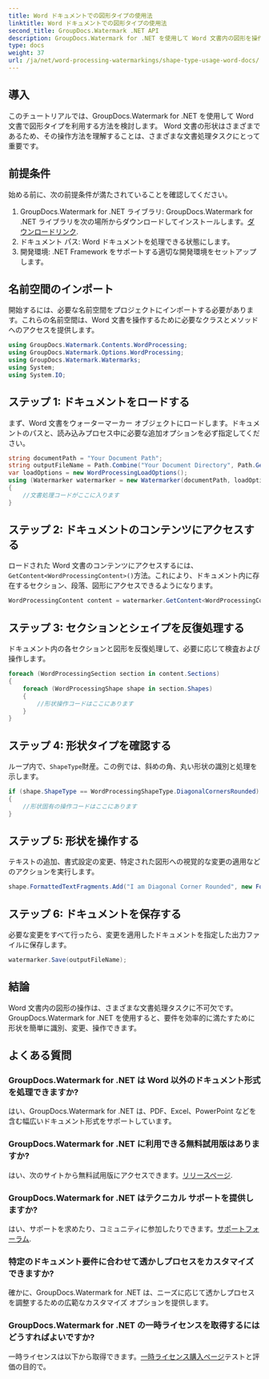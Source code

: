 ```yaml
---
title: Word ドキュメントでの図形タイプの使用法
linktitle: Word ドキュメントでの図形タイプの使用法
second_title: GroupDocs.Watermark .NET API
description: GroupDocs.Watermark for .NET を使用して Word 文書内の図形を操作する方法を学びます。このチュートリアルでは、文書を効率的に処理するためのガイダンスを提供します。
type: docs
weight: 37
url: /ja/net/word-processing-watermarkings/shape-type-usage-word-docs/
---
```

## 導入
このチュートリアルでは、GroupDocs.Watermark for .NET を使用して Word 文書で図形タイプを利用する方法を検討します。 Word 文書の形状はさまざまであるため、その操作方法を理解することは、さまざまな文書処理タスクにとって重要です。
## 前提条件
始める前に、次の前提条件が満たされていることを確認してください。
1.  GroupDocs.Watermark for .NET ライブラリ: GroupDocs.Watermark for .NET ライブラリを次の場所からダウンロードしてインストールします。[ダウンロードリンク](https://releases.groupdocs.com/Watermark/net/).
2. ドキュメント パス: Word ドキュメントを処理できる状態にします。
3. 開発環境: .NET Framework をサポートする適切な開発環境をセットアップします。

## 名前空間のインポート
開始するには、必要な名前空間をプロジェクトにインポートする必要があります。これらの名前空間は、Word 文書を操作するために必要なクラスとメソッドへのアクセスを提供します。
```csharp
using GroupDocs.Watermark.Contents.WordProcessing;
using GroupDocs.Watermark.Options.WordProcessing;
using GroupDocs.Watermark.Watermarks;
using System;
using System.IO;
```
## ステップ 1: ドキュメントをロードする
まず、Word 文書をウォーターマーカー オブジェクトにロードします。ドキュメントのパスと、読み込みプロセス中に必要な追加オプションを必ず指定してください。
```csharp
string documentPath = "Your Document Path";
string outputFileName = Path.Combine("Your Document Directory", Path.GetFileName(documentPath));
var loadOptions = new WordProcessingLoadOptions();
using (Watermarker watermarker = new Watermarker(documentPath, loadOptions))
{
    //文書処理コードがここに入ります
}
```
## ステップ 2: ドキュメントのコンテンツにアクセスする
ロードされた Word 文書のコンテンツにアクセスするには、`GetContent<WordProcessingContent>()`方法。これにより、ドキュメント内に存在するセクション、段落、図形にアクセスできるようになります。
```csharp
WordProcessingContent content = watermarker.GetContent<WordProcessingContent>();
```
## ステップ 3: セクションとシェイプを反復処理する
ドキュメント内の各セクションと図形を反復処理して、必要に応じて検査および操作します。
```csharp
foreach (WordProcessingSection section in content.Sections)
{
    foreach (WordProcessingShape shape in section.Shapes)
    {
        //形状操作コードはここにあります
    }
}
```
## ステップ 4: 形状タイプを確認する
ループ内で、`ShapeType`財産。この例では、斜めの角、丸い形状の識別と処理を示します。
```csharp
if (shape.ShapeType == WordProcessingShapeType.DiagonalCornersRounded)
{
    //形状固有の操作コードはここにあります
}
```
## ステップ 5: 形状を操作する
テキストの追加、書式設定の変更、特定された図形への視覚的な変更の適用などのアクションを実行します。
```csharp
shape.FormattedTextFragments.Add("I am Diagonal Corner Rounded", new Font("Calibri", 8, FontStyle.Bold), Color.Red, Color.Aqua);
```
## ステップ 6: ドキュメントを保存する
必要な変更をすべて行ったら、変更を適用したドキュメントを指定した出力ファイルに保存します。
```csharp
watermarker.Save(outputFileName);
```

## 結論
Word 文書内の図形の操作は、さまざまな文書処理タスクに不可欠です。 GroupDocs.Watermark for .NET を使用すると、要件を効率的に満たすために形状を簡単に識別、変更、操作できます。
## よくある質問
### GroupDocs.Watermark for .NET は Word 以外のドキュメント形式を処理できますか?
はい、GroupDocs.Watermark for .NET は、PDF、Excel、PowerPoint などを含む幅広いドキュメント形式をサポートしています。
### GroupDocs.Watermark for .NET に利用できる無料試用版はありますか?
はい、次のサイトから無料試用版にアクセスできます。[リリースページ](https://releases.groupdocs.com/).
### GroupDocs.Watermark for .NET はテクニカル サポートを提供しますか?
はい、サポートを求めたり、コミュニティに参加したりできます。[サポートフォーラム](https://forum.groupdocs.com/c/watermark/19).
### 特定のドキュメント要件に合わせて透かしプロセスをカスタマイズできますか?
確かに、GroupDocs.Watermark for .NET は、ニーズに応じて透かしプロセスを調整するための広範なカスタマイズ オプションを提供します。
### GroupDocs.Watermark for .NET の一時ライセンスを取得するにはどうすればよいですか?
一時ライセンスは以下から取得できます。[一時ライセンス購入ページ](https://purchase.groupdocs.com/temporary-license/)テストと評価の目的で。